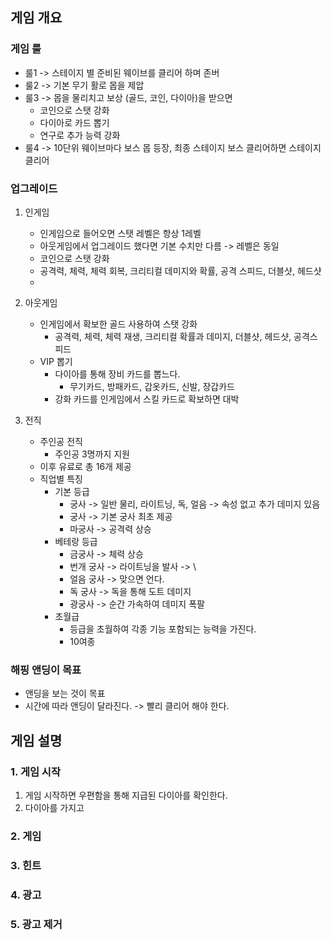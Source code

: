 ## 게임 개요
### 게임 룰
  - 룰1 -> 스테이지 별 준비된 웨이브를 클리어 하며 존버
  - 룰2 -> 기본 무기 활로 몹을 제압
  - 룰3 -> 몹을 물리치고 보상 (골드, 코인, 다이아)을 받으면 
    - 코인으로 스탯 강화
    - 다이아로 카드 뽑기
    - 연구로 추가 능력 강화 
  - 룰4 -> 10단위 웨이브마다 보스 몹 등장, 최종 스테이지 보스 클리어하면 스테이지 클리어

### 업그레이드
1) 인게임
    - 인게임으로 들어오면 스탯 레벨은 항상 1레벨
    - 아웃게임에서 업그레이드 했다면 기본 수치만 다름 -> 레벨은 동일
    - 코인으로 스탯 강화
    - 공격력, 체력, 체력 회복, 크리티컬 데미지와 확률, 공격 스피드, 더블샷, 헤드샷
    -  
  
2) 아웃게임
    - 인게임에서 확보한 골드 사용하여 스탯 강화
      - 공격력, 체력, 체력 재생, 크리티컬 확률과 데미지, 더블샷, 헤드샷, 공격스피드
    - VIP 뽑기 
      - 다이아를 통해 장비 카드를 뽑느다.
        - 무기카드, 방패카드, 갑옷카드, 신발, 장갑카드     
      - 강화 카드를 인게임에서 스킬 카드로 확보하면 대박
  
3) 전직
    - 주인공 전직
      - 주인공 3명까지 지원  
    - 이후 유료로 총 16개 제공
    - 직업별 특징 
      - 기본 등급 
        - 궁사 -> 일반 물리, 라이트닝, 독, 얼음 -> 속성 없고 추가 데미지 있음
        - 궁사 -> 기본 궁사 최초 제공
        - 마궁사 -> 공격력 상승
      - 베테랑 등급
        - 금궁사 -> 체력 상승
        - 번개 궁사 -> 라이트닝을 발사 -> \
        - 얼음 궁사 -> 맞으면 언다.
        - 독 궁사 -> 독을 통해 도트 데미지 
        - 광궁사 -> 순간 가속하여 데미지 폭팔
      - 초월급
        - 등급을 초월하여 각종 기능 포함되는 능력을 가진다. 
        - 10여종   

### 해핑 앤딩이 목표
  - 앤딩을 보는 것이 목표 
  - 시간에 따라 앤딩이 달라진다. -> 빨리 클리어 해야 한다. 

## 게임 설명
### 1. 게임 시작
1) 게임 시작하면 우편함을 통해 지급된 다이아를 확인한다.
2) 다이아를 가지고 

### 2. 게임 
 
### 3. 힌트
    
### 4. 광고
 
### 5. 광고 제거
 
